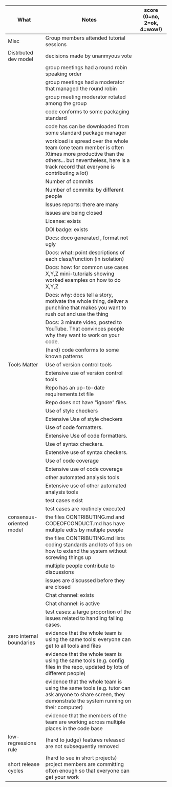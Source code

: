 |What | Notes | score (0=no, 2=ok, 4=wow!)|
|-----|-------|---------------------------|
|Misc|Group members attended tutorial sessions||
|Distrbuted dev model|	decisions made by unanmyous vote||
||group meetings had a round robin speaking order	||
||group meetings had a moderator that managed the round robin	||
||group meeting moderator rotated among the group	||
||code conforms to some packaging standard	||
||code has can be downloaded from some standard package manager	||
||workload is spread over the whole team (one team member is often Xtimes more productive than the others... but nevertheless, here is a track record that everyone is contributing a lot)	||
||Number of commits	||
||Number of commits: by different people	||
||Issues reports: there are many	||
||issues are being closed	||
||License: exists	||
||DOI badge: exists	||
||Docs: doco generated , format not ugly	||
||Docs: what: point descriptions of each class/function (in isolation)	||
||Docs: how: for common use cases X,Y,Z mini-tutorials showing worked examples on how to do X,Y,Z	||
||Docs: why: docs tell a story, motivate the whole thing, deliver a punchline that makes you want to rush out and use the thing	||
||Docs: 3 minute video, posted to YouTube. That convinces people why they want to work on your code.	||
||(hard) code conforms to some known patterns	||
|Tools Matter|	Use of version control tools	||
||Extensive use of version control tools	||
||Repo has an up-to-date requirements.txt file	||
||Repo does not have "ignore" files.	||
||Use of style checkers	||
||Extensive Use of style checkers	||
||Use of code formatters.	||
||Extensive Use of code formatters.	||
||Use of syntax checkers.	||
||Extensive use of syntax checkers.	||
||Use of code coverage	||
||Extensive use of code coverage	||
||other automated analysis tools	||
||Extensive use of other automated analysis tools	||
||test cases exist	||
||test cases are routinely executed	||
|consensus-oriented model|	the files CONTRIBUTING.md and CODEOFCONDUCT.md has have multiple edits by multiple people	||
||the files CONTRIBUTING.md lists coding standards and lots of tips on how to extend the system without screwing things up	||
||multiple people contribute to discussions	||
||issues are discussed before they are closed	||
||Chat channel: exists	||
||Chat channel: is active	||
||test cases:.a large proportion of the issues related to handling failing cases.	||
|zero internal boundaries|	evidence that the whole team is using the same tools: everyone can get to all tools and files	||
||evidence that the whole team is using the same tools (e.g. config files in the repo, updated by lots of different people)	||
||evidence that the whole team is using the same tools (e.g. tutor can ask anyone to share screen, they demonstrate the system running on their computer)	||
||evidence that the members of the team are working across multiple places in the code base||	
|low-regressions rule	|(hard to judge) features released are not subsequently removed	||
|short release cycles	|(hard to see in short projects) project members are committing often enough so that everyone can get your work	||
